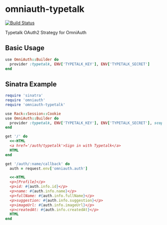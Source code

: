 omniauth-typetalk
===

[![Build Status](https://travis-ci.org/is2ei/omniauth-typetalk.svg?branch=master)][travis]

[travis]: https://travis-ci.org/is2ei/omniauth-typetalk

Typetalk OAuth2 Strategy for OmniAuth

## Basic Usage

```ruby
use OmniAuth::Builder do
  provider :typetalk, ENV['TYPETALK_KEY'], ENV['TYPETALK_SECRET']
end 
```

## Sinatra Example

```ruby
require 'sinatra'
require 'omniauth'
require 'omniauth-typetalk'

use Rack::Session::Cookie
use OmniAuth::Builder do
  provider :typetalk, ENV['TYPETALK_KEY'], ENV['TYPETALK_SECRET'], scope: "my topic.read"
end

get '/' do
  <<-HTML
  <a href='/auth/typetalk'>Sign in with Typetalk</a>
  HTML
end

get '/auth/:name/callback' do
  auth = request.env['omniauth.auth']

  <<-HTML
  <p>[Profile]</p>
  <p>id: #{auth.info.id}</p>
  <p>name: #{auth.info.name}</p>
  <p>fullName: #{auth.info.fullName}</p>
  <p>suggestion: #{auth.info.suggestion}</p>
  <p>imageUrl: #{auth.info.imageUrl}</p>
  <p>createdAt: #{auth.info.createdAt}</p>
  HTML
end
```